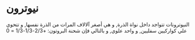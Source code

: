# نيوترون

النيوترونات تتواجد داخل نواة الذرة, و هي أصغر آلالاف المرات من الذرة نفسها, و
تتحوي علي كواركيين سفليين, و واحد علوي, و بالتالي فإن شحنة البروتون:
+2/3-1/3-1/3 = 0
